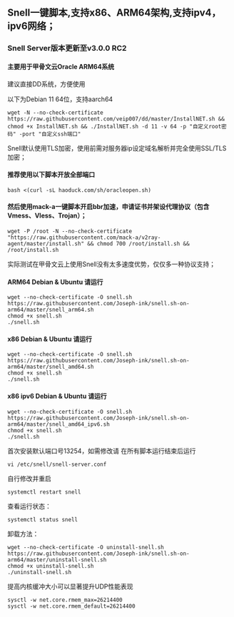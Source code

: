 ## Snell一键脚本,支持x86、ARM64架构,支持ipv4，ipv6网络；
### Snell Server版本更新至v3.0.0 RC2

#### 主要用于甲骨文云Oracle ARM64系统

建议直接DD系统，方便使用

以下为Debian 11 64位，支持aarch64
```
wget -N --no-check-certificate https://raw.githubusercontent.com/veip007/dd/master/InstallNET.sh && chmod +x InstallNET.sh && ./InstallNET.sh -d 11 -v 64 -p "自定义root密码" -port "自定义ssh端口"
```

Snell默认使用TLS加密，使用前需对服务器ip设定域名解析并完全使用SSL/TLS加密；

#### 推荐使用以下脚本开放全部端口

```
bash <(curl -sL haoduck.com/sh/oracleopen.sh)
```

#### 然后使用mack-a一键脚本开启bbr加速，申请证书并架设代理协议（包含Vmess、Vless、Trojan）；

```
wget -P /root -N --no-check-certificate "https://raw.githubusercontent.com/mack-a/v2ray-agent/master/install.sh" && chmod 700 /root/install.sh && /root/install.sh
```

实际测试在甲骨文云上使用Snell没有太多速度优势，仅仅多一种协议支持；

#### ARM64  Debian & Ubuntu 请运行

```
wget --no-check-certificate -O snell.sh https://raw.githubusercontent.com/Joseph-ink/snell.sh-on-arm64/master/snell_arm64.sh
chmod +x snell.sh
./snell.sh
```

#### x86  Debian & Ubuntu 请运行

```
wget --no-check-certificate -O snell.sh https://raw.githubusercontent.com/Joseph-ink/snell.sh-on-arm64/master/snell_amd64.sh
chmod +x snell.sh
./snell.sh
```

#### x86 ipv6  Debian & Ubuntu 请运行

```
wget --no-check-certificate -O snell.sh https://raw.githubusercontent.com/Joseph-ink/snell.sh-on-arm64/master/snell_amd64_ipv6.sh
chmod +x snell.sh
./snell.sh
```


首次安装默认端口号13254，如需修改请
在所有脚本运行结束后运行

```
vi /etc/snell/snell-server.conf
```

自行修改并重启
```
systemctl restart snell
```

查看运行状态：

```
systemctl status snell
```

卸载方法：

```
wget --no-check-certificate -O uninstall-snell.sh https://raw.githubusercontent.com/Joseph-ink/snell.sh-on-arm64/master/uninstall-snell.sh
chmod +x uninstall-snell.sh
./uninstall-snell.sh
```

提高内核缓冲大小可以显著提升UDP性能表现
```
sysctl -w net.core.rmem_max=26214400
sysctl -w net.core.rmem_default=26214400
```
